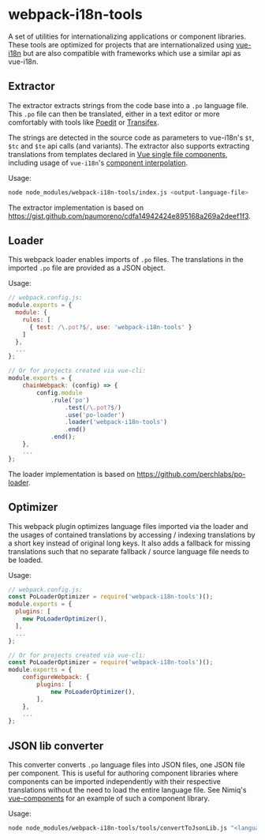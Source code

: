 # webpack-i18n-tools

A set of utilities for internationalizing applications or component libraries. These tools are optimized for projects
that are internationalized using [vue-i18n](https://kazupon.github.io/vue-i18n/) but are also compatible with frameworks
which use a similar api as vue-i18n.

## Extractor

The extractor extracts strings from the code base into a `.po` language file. This `.po` file can then be translated,
either in a text editor or more comfortably with tools like [Poedit](https://poedit.net/) or
[Transifex](https://www.transifex.com/).

The strings are detected in the source code as parameters to vue-i18n's `$t`, `$tc` and `$te` api calls (and variants).
The extractor also supports extracting translations from templates declared in
[Vue single file components](https://vuejs.org/v2/guide/single-file-components.html), including usage of `vue-i18n`'s
[component interpolation](https://kazupon.github.io/vue-i18n/guide/interpolation.html#basic-usage).

Usage:
```bash
node node_modules/webpack-i18n-tools/index.js <output-language-file>
```

The extractor implementation is based on https://gist.github.com/paumoreno/cdfa14942424e895168a269a2deef1f3.

## Loader

This webpack loader enables imports of `.po` files. The translations in the imported `.po` file are provided as a JSON
object.

Usage:
```javascript
// webpack.config.js:
module.exports = {
  module: {
    rules: [
      { test: /\.pot?$/, use: 'webpack-i18n-tools' }
    ]
  },
  ...
};

// Or for projects created via vue-cli:
module.exports = {
    chainWebpack: (config) => {
        config.module
            .rule('po')
                .test(/\.pot?$/)
                .use('po-loader')
                .loader('webpack-i18n-tools')
                .end()
            .end();
    },
    ...
};
```

The loader implementation is based on https://github.com/perchlabs/po-loader.

## Optimizer

This webpack plugin optimizes language files imported via the loader and the usages of contained translations by
accessing / indexing translations by a short key instead of original long keys. It also adds a fallback for missing
translations such that no separate fallback / source language file needs to be loaded.

Usage:
```javascript
// webpack.config.js:
const PoLoaderOptimizer = require('webpack-i18n-tools')();
module.exports = {
  plugins: [
    new PoLoaderOptimizer(),
  ],
  ...
};

// Or for projects created via vue-cli:
const PoLoaderOptimizer = require('webpack-i18n-tools')();
module.exports = {
    configureWebpack: {
        plugins: [
            new PoLoaderOptimizer(),
        ],
    },
    ...
};
```

## JSON lib converter

This converter converts `.po` language files into JSON files, one JSON file per component. This is useful for authoring
component libraries where components can be imported independently with their respective translations without the need
to load the entire language file. See Nimiq's [vue-components](https://github.com/nimiq/vue-components) for an example
of such a component library.

Usage:
```bash
node node_modules/webpack-i18n-tools/tools/convertToJsonLib.js "<language file or glob>"
```
